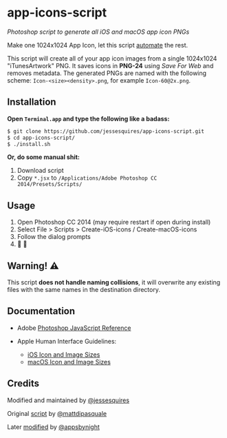 # app-icons-script

*Photoshop script to generate all iOS and macOS app icon PNGs*

Make one 1024x1024 App Icon, let this script [automate](http://xkcd.com/1319/) the rest.

This script will create all of your app icon images from a single 1024x1024 "iTunesArtwork" PNG. It saves icons in **PNG-24** using *Save For Web* and removes metadata. The generated PNGs are named with the following scheme: `Icon-<size><density>.png`, for example `Icon-60@2x.png`.

## Installation

**Open `Terminal.app` and type the following like a badass:**
```bash
$ git clone https://github.com/jessesquires/app-icons-script.git
$ cd app-icons-script/
$ ./install.sh
```
**Or, do some manual shit:**

1. Download script
2. Copy `*.jsx` to `/Applications/Adobe Photoshop CC 2014/Presets/Scripts/`

## Usage

1. Open Photoshop CC 2014 (may require restart if open during install)
2. Select File > Scripts > Create-iOS-icons / Create-macOS-icons
3. Follow the dialog prompts
4. :tada: :beer:

## Warning! :warning:

This script **does not handle naming collisions**, it will overwrite any existing files with the same names in the destination directory.

## Documentation

* Adobe [Photoshop JavaScript Reference](http://www.adobe.com/devnet/photoshop/scripting.html)

* Apple Human Interface Guidelines: 
    * [iOS Icon and Image Sizes](https://developer.apple.com/design/human-interface-guidelines/ios/icons-and-images/app-icon/)
    * [macOS Icon and Image Sizes](https://developer.apple.com/design/human-interface-guidelines/macos/icons-and-images/app-icon/)

## Credits

Modified and maintained by [@jessesquires](https://github.com/jessesquires)

Original [script](https://gist.github.com/mattdipasquale/711203) by [@mattdipasquale](https://github.com/mattdipasquale)

Later [modified](https://gist.github.com/appsbynight/3681050) by [@appsbynight](https://github.com/appsbynight)
